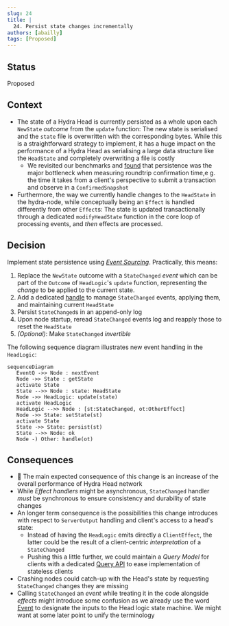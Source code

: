 ```yaml
---
slug: 24
title: |
  24. Persist state changes incrementally
authors: [abailly]
tags: [Proposed]
---
```


## Status

Proposed

## Context

* The state of a Hydra Head is currently persisted as a whole upon each `NewState` _outcome_ from the `update` function: The new state is serialised and the `state` file is overwritten with the corresponding bytes. While this is a straightforward strategy to implement, it has a huge impact on the performance of a Hydra Head as serialising a large data structure like the `HeadState` and completely overwriting a file is costly
  * We revisited our benchmarks and [found](https://github.com/input-output-hk/hydra/issues/186#issuecomment-1584292265) that persistence was the major bottleneck when measuring roundtrip confirmation time,e g. the time it takes from a client's perspective to submit a transaction and observe in a `ConfirmedSnapshot`
* Furthermore, the way we currently handle changes to the `HeadState` in the hydra-node, while conceptually being an `Effect` is handled differently from other `Effect`s: The state is updated transactionally through a dedicated `modifyHeadState` function in the core loop of processing events, and _then_ effects are processed.

## Decision

Implement state persistence using [_Event Sourcing_](https://thinkbeforecoding.com/post/2013/07/28/Event-Sourcing-vs-Command-Sourcing). Practically, this means:

1. Replace the `NewState` outcome with a `StateChanged` _event_ which can be part of the `Outcome` of `HeadLogic`'s `update` function, representing the _change_ to be applied to the current state.
2. Add a dedicated [handle](/adr/4) to manage `StateChanged` events, applying them, and maintaining current `HeadState`
3. Persist `StateChanged`s in an append-only log
4. Upon node startup, reread `StateChanged` events log and reapply those to reset the `HeadState`
3. _(Optional)_: Make `StateChanged` _invertible_

The following sequence diagram illustrates new event handling in the `HeadLogic`:

```mermaid
sequenceDiagram
   EventQ ->> Node : nextEvent
   Node ->> State : getState
   activate State
   State -->> Node : state: HeadState
   Node ->> HeadLogic: update(state)
   activate HeadLogic
   HeadLogic -->> Node : [st:StateChanged, ot:OtherEffect]
   Node ->> State: setState(st)
   activate State
   State ->> State: persist(st)
   State -->> Node: ok
   Node -) Other: handle(ot)
```

## Consequences

-  :racehorse: The main expected consequence of this change is an increase of the overall performance of Hydra Head network
-  While _Effect handlers_ might be asynchronous, `StateChanged` handler _must_ be synchronous to ensure consistency and durability of state changes
- An longer term consequence is the possibilities this change introduces with respect to `ServerOutput` handling and client's access to a head's state:
  - Instead of having the `HeadLogic` emits directly a `ClientEffect`, the latter could be the result of a client-centric _interpretation_ of a `StateChanged`
  - Pushing this a little further, we could maintain a _Query Model_ for clients with a dedicated [Query API](https://github.com/input-output-hk/hydra/discussions/686) to ease implementation of stateless clients
- Crashing nodes could catch-up with the Head's state by requesting `StateChanged` changes they are missing
- Calling `StateChanged` an _event_ while treating it in the code alongside _effects_ might introduce some confusion as we already use the word [Event](https://github.com/input-output-hk/hydra/blob/45913954eb18ef550a31017daa443cee6720a00c/hydra-node/src/Hydra/HeadLogic.hs#L64) to designate the inputs to the Head logic state machine. We might want at some later point to unify the terminology
